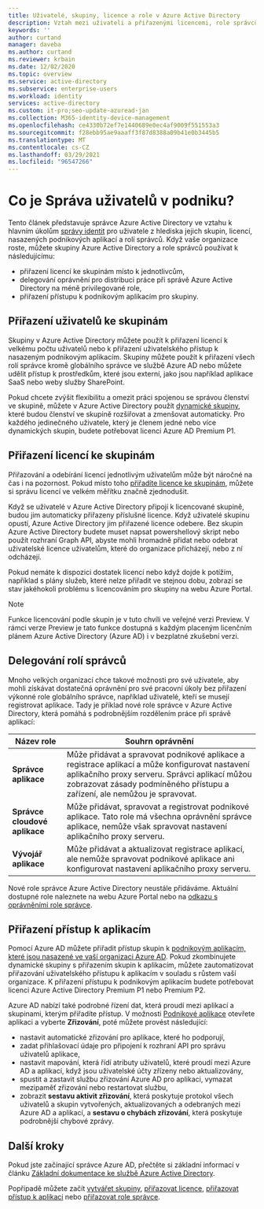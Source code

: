 ```yaml
---
title: Uživatelé, skupiny, licence a role v Azure Active Directory
description: Vztah mezi uživateli a přiřazenými licencemi, role správců a členství ve skupinách v Azure Active Directory
keywords: ''
author: curtand
manager: daveba
ms.author: curtand
ms.reviewer: krbain
ms.date: 12/02/2020
ms.topic: overview
ms.service: active-directory
ms.subservice: enterprise-users
ms.workload: identity
services: active-directory
ms.custom: it-pro;seo-update-azuread-jan
ms.collection: M365-identity-device-management
ms.openlocfilehash: ce4330b72ef7e1440689e0ec4af9009f551553a3
ms.sourcegitcommit: f28ebb95ae9aaaff3f87d8388a09b41e0b3445b5
ms.translationtype: MT
ms.contentlocale: cs-CZ
ms.lasthandoff: 03/29/2021
ms.locfileid: "96547266"
---
```

# <a name="what-is-enterprise-user-management"></a>Co je Správa uživatelů v podniku?

Tento článek představuje správce Azure Active Directory ve vztahu k hlavním úkolům [správy identit](../fundamentals/active-directory-whatis.md?context=azure%2factive-directory%2fusers-groups-roles%2fcontext%2fugr-context) pro uživatele z hlediska jejich skupin, licencí, nasazených podnikových aplikací a rolí správců. Když vaše organizace roste, můžete skupiny Azure Active Directory a role správců používat k následujícímu:

* přiřazení licencí ke skupinám místo k jednotlivcům,
* delegování oprávnění pro distribuci práce při správě Azure Active Directory na méně privilegované role,
* přiřazení přístupu k podnikovým aplikacím pro skupiny.

## <a name="assign-users-to-groups"></a>Přiřazení uživatelů ke skupinám

Skupiny v Azure Active Directory můžete použít k přiřazení licencí k velkému počtu uživatelů nebo k přiřazení uživatelského přístup k nasazeným podnikovým aplikacím. Skupiny můžete použít k přiřazení všech rolí správce kromě globálního správce ve službě Azure AD nebo můžete udělit přístup k prostředkům, které jsou externí, jako jsou například aplikace SaaS nebo weby služby SharePoint.

Pokud chcete zvýšit flexibilitu a omezit práci spojenou se správou členství ve skupině, můžete v Azure Active Directory použít [dynamické skupiny](groups-create-rule.md), které budou členství ve skupině rozšiřovat a zmenšovat automaticky. Pro každého jedinečného uživatele, který je členem jedné nebo více dynamických skupin, budete potřebovat licenci Azure AD Premium P1.

## <a name="assign-licenses-to-groups"></a>Přiřazení licencí ke skupinám

Přiřazování a odebírání licencí jednotlivým uživatelům může být náročné na čas i na pozornost. Pokud místo toho [přiřadíte licence ke skupinám](../fundamentals/license-users-groups.md?context=azure%2factive-directory%2fusers-groups-roles%2fcontext%2fugr-context), můžete si správu licencí ve velkém měřítku značně zjednodušit.

Když se uživatelé v Azure Active Directory připojí k licencované skupině, budou jim automaticky přiřazeny příslušné licence. Když uživatelé skupinu opustí, Azure Active Directory jim přiřazené licence odebere. Bez skupin Azure Active Directory budete muset napsat powershellový skript nebo použít rozhraní Graph API, abyste mohli hromadně přidat nebo odebrat uživatelské licence uživatelům, které do organizace přicházejí, nebo z ní odcházejí.

Pokud nemáte k dispozici dostatek licencí nebo když dojde k potížím, například s plány služeb, které nelze přiřadit ve stejnou dobu, zobrazí se stav jakéhokoli problému s licencováním pro skupiny na webu Azure Portal.

>[!NOTE]
>Funkce licencování podle skupin je v tuto chvíli ve veřejné verzi Preview. V rámci verze Preview je tato funkce dostupná s každým placeným licenčním plánem Azure Active Directory (Azure AD) i v bezplatné zkušební verzi.

## <a name="delegate-administrator-roles"></a>Delegování rolí správců

Mnoho velkých organizací chce takové možnosti pro své uživatele, aby mohli získávat dostatečná oprávnění pro své pracovní úkoly bez přiřazení výkonné role globálního správce, například uživatelé, kteří se musejí registrovat aplikace. Tady je příklad nové role správce v Azure Active Directory, která pomáhá s podrobnějším rozdělením práce při správě aplikací:

 Název role | Souhrn oprávnění
 --------- | -------------------
 **Správce aplikace** | Může přidávat a spravovat podnikové aplikace a registrace aplikací a může konfigurovat nastavení aplikačního proxy serveru. Správci aplikací můžou zobrazovat zásady podmíněného přístupu a zařízení, ale nemůžou je spravovat.
 **Správce cloudové aplikace** | Může přidávat, spravovat a registrovat podnikové aplikace. Tato role má všechna oprávnění správce aplikace, nemůže však spravovat nastavení aplikačního proxy serveru.
**Vývojář aplikace** | Může přidávat a aktualizovat registrace aplikací, ale nemůže spravovat podnikové aplikace ani konfigurovat nastavení aplikačního proxy serveru.

Nové role správce Azure Active Directory neustále přidáváme. Aktuální dostupné role naleznete na webu Azure Portal nebo na [odkazu s oprávněními role správce](../roles/permissions-reference.md).

## <a name="assign-app-access"></a>Přiřazení přístup k aplikacím

Pomocí Azure AD můžete přiřadit přístup skupin k [podnikovým aplikacím, které jsou nasazené ve vaší organizaci Azure AD](../manage-apps/assign-user-or-group-access-portal.md?context=azure%2factive-directory%2fusers-groups-roles%2fcontext%2fugr-context). Pokud zkombinujete dynamické skupiny s přiřazením skupin k aplikacím, můžete zautomatizovat přiřazování uživatelského přístupu k aplikacím v souladu s růstem vaší organizace. K přiřazení přístupu k podnikovým aplikacím budete potřebovat licenci Azure Active Directory Premium P1 nebo Premium P2.

Azure AD nabízí také podrobné řízení dat, která proudí mezi aplikací a skupinami, kterým přiřadíte přístup. V možnosti [Podnikové aplikace](https://portal.azure.com/#blade/Microsoft_AAD_IAM/StartboardApplicationsMenuBlade/AllApps) otevřete aplikaci a vyberte **Zřizování**, poté můžete provést následující:

* nastavit automatické zřizování pro aplikace, které ho podporují,
* zadat přihlašovací údaje pro připojení k rozhraní API pro správu uživatelů aplikace,
* nastavit mapování, která řídí atributy uživatelů, které proudí mezi Azure AD a aplikací, když jsou uživatelské účty zřízeny nebo aktualizovány,
* spustit a zastavit službu zřizování Azure AD pro aplikaci, vymazat mezipaměť zřizování nebo restartovat službu,
* zobrazit **sestavu aktivit zřizování**, která poskytuje protokol všech uživatelů a skupin vytvořených, aktualizovaných a odebraných mezi Azure AD a aplikací, a **sestavu o chybách zřizování**, která poskytuje podrobnější chybové zprávy.

## <a name="next-steps"></a>Další kroky

Pokud jste začínající správce Azure AD, přečtěte si základní informací v článku [Základní dokumentace ke službě Azure Active Directory](../fundamentals/index.yml).

Popřípadě můžete začít [vytvářet skupiny](../fundamentals/active-directory-groups-create-azure-portal.md?context=azure%2factive-directory%2fusers-groups-roles%2fcontext%2fugr-context), [přiřazovat licence](../fundamentals/license-users-groups.md?context=azure%2factive-directory%2fusers-groups-roles%2fcontext%2fugr-context), [přiřazovat přístup k aplikaci](../manage-apps/assign-user-or-group-access-portal.md?context=azure%2factive-directory%2fusers-groups-roles%2fcontext%2fugr-context) nebo [přiřazovat role správce](../roles/permissions-reference.md).